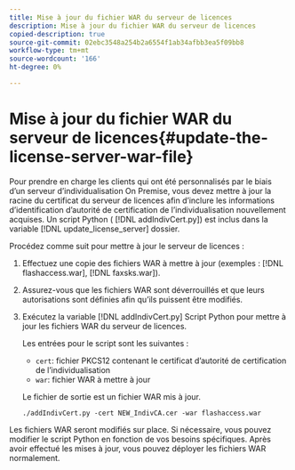 ```yaml
---
title: Mise à jour du fichier WAR du serveur de licences
description: Mise à jour du fichier WAR du serveur de licences
copied-description: true
source-git-commit: 02ebc3548a254b2a6554f1ab34afbb3ea5f09bb8
workflow-type: tm+mt
source-wordcount: '166'
ht-degree: 0%

---
```


# Mise à jour du fichier WAR du serveur de licences{#update-the-license-server-war-file}

Pour prendre en charge les clients qui ont été personnalisés par le biais d’un serveur d’individualisation On Premise, vous devez mettre à jour la racine du certificat du serveur de licences afin d’inclure les informations d’identification d’autorité de certification de l’individualisation nouvellement acquises. Un script Python ( [!DNL addIndivCert.py]) est inclus dans la variable [!DNL update_license_server] dossier.

Procédez comme suit pour mettre à jour le serveur de licences :

1. Effectuez une copie des fichiers WAR à mettre à jour (exemples : [!DNL flashaccess.war], [!DNL faxsks.war]).
1. Assurez-vous que les fichiers WAR sont déverrouillés et que leurs autorisations sont définies afin qu’ils puissent être modifiés.
1. Exécutez la variable [!DNL addIndivCert.py] Script Python pour mettre à jour les fichiers WAR du serveur de licences.

   Les entrées pour le script sont les suivantes :

   * `cert`: fichier PKCS12 contenant le certificat d’autorité de certification de l’individualisation
   * `war`: fichier WAR à mettre à jour

   Le fichier de sortie est un fichier WAR mis à jour.

   ```
   ./addIndivCert.py -cert NEW_IndivCA.cer -war flashaccess.war
   ```

Les fichiers WAR seront modifiés sur place. Si nécessaire, vous pouvez modifier le script Python en fonction de vos besoins spécifiques. Après avoir effectué les mises à jour, vous pouvez déployer les fichiers WAR normalement.
